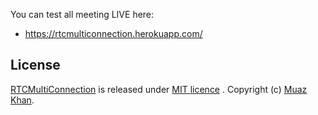 You can test all meeting LIVE here:

* https://rtcmulticonnection.herokuapp.com/

## License

[RTCMultiConnection](https://github.com/Nimain/myproo.git) is released under [MIT licence](https://github.com/Nimain/myproo.git/blob/master/LICENSE.md) . Copyright (c) [Muaz Khan](https://MuazKhan.com/).
